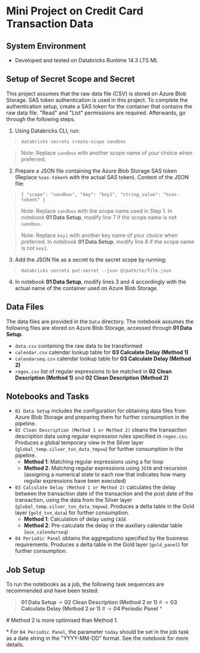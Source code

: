 # Mini Project on Credit Card Transaction Data

## System Environment
- Developed and tested on Databricks Runtime 14.3 LTS ML

## Setup of Secret Scope and Secret
This project assumes that the raw data file (CSV) is stored on Azure Blob Storage. SAS token authentication is used in this project. To complete the authentication setup, create a SAS token for the container that contains the raw data file. "Read" and "List" permissions are required. Afterwards, go through the following steps.
1. Using Databricks CLI, run:
> `databricks secrets create-scope sandbox`

> Note: Replace `sandbox` with another scope name of your choice when preferred.

2. Prepare a JSON file containing the Azure Blob Storage SAS token (Replace `%sas-token%` with the actual SAS token). Content of the JSON file:
> `{ "scope": "sandbox", "key": "key1", "string_value": "%sas-token%" }`

> Note: Replace `sandbox` with the scope name used in Step 1. In notebook **01 Data Setup**, modify line 7 if the scope name is not `sandbox`.

> Note: Replace `key1` with another key name of your choice when preferred. In notebook **01 Data Setup**, modify line 8 if the scope name is not `key1`.

3. Add the JSON file as a secret to the secret scope by running:
> `databricks secrets put-secret --json @/path/to/file.json`

4. In notebook **01 Data Setup**, modify lines 3 and 4 accordingly with the actual name of the container used on Azure Blob Storage.

## Data Files
The data files are provided in the `Data` directory. The notebook assumes the following files are stored on Azure Blob Storage, accessed through **01 Data Setup**.
- `data.csv` containing the raw data to be transformed
- `calendar.csv` calendar lookup table for **03 Calculate Delay (Method 1)**
- `calendarseq.csv` calendar lookup table for **03 Calculate Delay (Method 2)**
- `regex.csv` list of regular expressions to be matched in **02 Clean Description (Method 1)** and **02 Clean Description (Method 2)**

## Notebooks and Tasks
- `01 Data Setup` includes the configuration for obtaining data files from Azure Blob Storage and preparing them for further consumption in the pipeline.
- `02 Clean Description (Method 1 or Method 2)` cleans the transaction description data using regular expression rules specified in `regex.csv`. Produces a global temporary view in the Silver layer (`global_temp.silver_txn_data_tmpvw`) for further consumption in the pipeline.
  - **Method 1**: Matching regular expressions using a for loop
  - **Method 2**: Matching regular expressions using `JOIN` and recursion (assigning a numerical state to each row that indicates how many regular expressions have been executed)
- `03 Calculate Delay (Method 1 or Method 2)` calculates the delay between the transaction date of the transaction and the post date of the transaction, using the data from the Silver layer (`global_temp.silver_txn_data_tmpvw`). Produces a delta table in the Gold layer (`gold_txn_data`) for further consumption.
  - **Method 1**: Calculation of delay using `CASE`
  - **Method 2**: Pre-calculate the delay in the auxiliary calendar table (`aux_calendarseq`)
- `04 Periodic Panel` obtains the aggregations specified by the business requirements. Produces a delta table in the Gold layer (`gold_panel`) for further consumption.

## Job Setup
To run the notebooks as a job, the following task sequences are recommended and have been tested:
> **01 Data Setup** → **02 Clean Description (Method 2 or 1)** \# → **03 Calculate Delay (Method 2 or 1)** \# → **04 Periodic Panel** \*

\# Method 2 is more optimised than Method 1.

\* For `04 Periodic Panel`, the parameter `today` should be set in the job task as a date string in the "YYYY-MM-DD" format. See the notebook for more details.